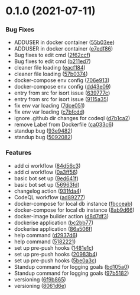 # 0.1.0 (2021-07-11)


### Bug Fixes

* ADDUSER in docker container ([55b03ee](https://github.com/MetaFam/shepherd-bot/commit/55b03eecdf05e2d1ab085f33f275d044b93d2dc7))
* ADDUSER in docker container ([e7edf86](https://github.com/MetaFam/shepherd-bot/commit/e7edf866da9d6eaf8dbf13b162ff1b78a6200cd8))
* Bug fixes to edit cmd ([2f62ccf](https://github.com/MetaFam/shepherd-bot/commit/2f62ccf758e304cd5aa930c18f38a9442da9ff20))
* Bug fixes to edit cmd ([b211ed7](https://github.com/MetaFam/shepherd-bot/commit/b211ed7f4134103ebd2a2b2cedc00ca9bbb32df7))
* cleaner file loading ([eacf184](https://github.com/MetaFam/shepherd-bot/commit/eacf184e6c8cc49f00a3f9cf74bdde90b1f0300f))
* cleaner file loading ([57b0374](https://github.com/MetaFam/shepherd-bot/commit/57b037401461f07a4b9641eb54a2965e277447a2))
* docker-compose env config ([706e913](https://github.com/MetaFam/shepherd-bot/commit/706e913f154e8892f6072332fcce91d74da4971c))
* docker-compose env config ([dd43e09](https://github.com/MetaFam/shepherd-bot/commit/dd43e09b543404f786542ccd627f6b646b090f4b))
* entry from src for isort issue ([639777c](https://github.com/MetaFam/shepherd-bot/commit/639777ce0eb1f33c9d82a0bc1761acc66364fc7a))
* entry from src for isort issue ([9115a35](https://github.com/MetaFam/shepherd-bot/commit/9115a3585f6093c742debff4e6297b530fcedc41))
* fix env var loading ([7dce051](https://github.com/MetaFam/shepherd-bot/commit/7dce0515a1e92a5feef140f655d5182d61cb2276))
* fix env var loading ([c7bfcdd](https://github.com/MetaFam/shepherd-bot/commit/c7bfcddcf1d56f2e4241a5ae2b01dfbae38961e5))
* ignore .github dir changes for codeql ([d7b1ca2](https://github.com/MetaFam/shepherd-bot/commit/d7b1ca26959b2529021c05b23ed08e100c52faa4))
* remove Label from Dockerfile ([ca033c6](https://github.com/MetaFam/shepherd-bot/commit/ca033c6cbd8c00ff503222580a9c29b9d77dfe5c))
* standup bug ([93e9482](https://github.com/MetaFam/shepherd-bot/commit/93e9482d1c66ba166f6963213cfe4c39c2d06c1e))
* standup bug ([5092082](https://github.com/MetaFam/shepherd-bot/commit/5092082fbe6bf6fa470c769a11a0d2acc0623755))


### Features

* add ci workflow ([84d56c3](https://github.com/MetaFam/shepherd-bot/commit/84d56c324d72eb85d2fe3ceee38c268d2ced8f6f))
* add ci workflow ([0a3ff56](https://github.com/MetaFam/shepherd-bot/commit/0a3ff56225fbddde45195f2d24edc4f540174b78))
* basic bot set up ([9ed641f](https://github.com/MetaFam/shepherd-bot/commit/9ed641f4ae17ad6c43d9b3ea3ecd2d1f0029d80c))
* basic bot set up ([56963fd](https://github.com/MetaFam/shepherd-bot/commit/56963fd686ff58cdccc421659816931933eb86bc))
* changelog action ([931fda4](https://github.com/MetaFam/shepherd-bot/commit/931fda4da366524a2fbc866fe834391c382750ab))
* CodeQL workflow ([ad89277](https://github.com/MetaFam/shepherd-bot/commit/ad89277c0db657c67f8dd3b9d3532d1eed8b29e3))
* docker-compose for local db instance ([fbcceab](https://github.com/MetaFam/shepherd-bot/commit/fbcceabb1675ca407b9e9100f0a26a8e1a24a88c))
* docker-compose for local db instance ([8ab9d66](https://github.com/MetaFam/shepherd-bot/commit/8ab9d66377be72812a49be171b7c9faac66aae59))
* docker-image builder action ([d8d7df3](https://github.com/MetaFam/shepherd-bot/commit/d8d7df3cd77227f20aff8e252c2791e0eb2dfdb9))
* dockerise application ([bc2bb77](https://github.com/MetaFam/shepherd-bot/commit/bc2bb7798e047741e6ea625d08a417b0fa9bb3a0))
* dockerise application ([86a506f](https://github.com/MetaFam/shepherd-bot/commit/86a506f1a453436dc3d10a2d6f29666fe176c4d1))
* help command ([d2937d6](https://github.com/MetaFam/shepherd-bot/commit/d2937d627af247e0c75749d0fbc9a19c1705ff37))
* help command ([5182221](https://github.com/MetaFam/shepherd-bot/commit/518222156d0f914727d576fffe087b84fe848362))
* set up pre-push hooks ([1481e1c](https://github.com/MetaFam/shepherd-bot/commit/1481e1c4b5be2ca14c301e23925255832b81fdcf))
* set up pre-push hooks ([20983b4](https://github.com/MetaFam/shepherd-bot/commit/20983b44feb22e726e85152e3f50848b78c74234))
* set up pre-push hooks ([5be0a3c](https://github.com/MetaFam/shepherd-bot/commit/5be0a3cb02926210e1ddf6301a6a4573e85a9b78))
* Standup command for logging goals ([bd105a0](https://github.com/MetaFam/shepherd-bot/commit/bd105a0f19eb97f475f923b51d725f9ba880bd2f))
* Standup command for logging goals ([97b5182](https://github.com/MetaFam/shepherd-bot/commit/97b5182bef0de5f88c078acb09bb543f6487601a))
* versioning ([6f9b865](https://github.com/MetaFam/shepherd-bot/commit/6f9b86570fb45f77f8a6eef38ba79e82dbef61a7))
* versioning ([8061d6e](https://github.com/MetaFam/shepherd-bot/commit/8061d6e5565c5a8440e83ee194e6662b2bf6053c))



